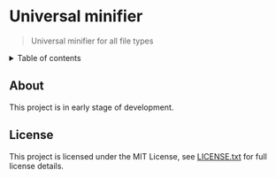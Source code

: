 # Universal minifier

> Universal minifier for all file types

<details>
<summary>Table of contents</summary>

<!-- toc -->

<!-- tocstop -->

</details>

## About

This project is in early stage of development.

## License

This project is licensed under the MIT License,
see [LICENSE.txt](LICENSE.txt) for full license details.
